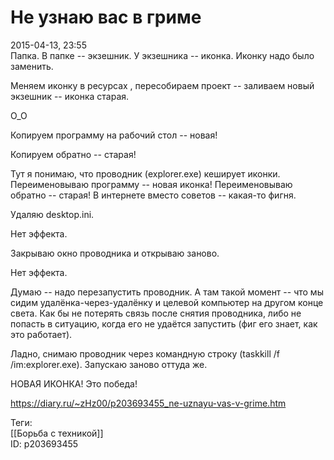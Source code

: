 Не узнаю вас в гриме
=====================

   
 2015-04-13, 23:55   
  Папка. В папке -- экзешник. У экзешника -- иконка. Иконку надо было заменить.   
   
 Меняем иконку в ресурсах , пересобираем проект -- заливаем новый экзешник -- иконка старая.   
   
 О\_О   
   
 Копируем программу на рабочий стол -- новая!   
   
 Копируем обратно -- старая!   
   
 Тут я понимаю, что проводник (explorer.exe) кеширует иконки. Переименовываю программу -- новая иконка! Переименовываю обратно -- старая! В интернете вместо советов -- какая-то фигня.   
   
 Удаляю desktop.ini.   
   
 Нет эффекта.   
   
 Закрываю окно проводника и открываю заново.   
   
 Нет эффекта.   
   
 Думаю -- надо перезапустить проводник. А там такой момент -- что мы сидим удалёнка-через-удалёнку и целевой компьютер на другом конце света. Как бы не потерять связь после снятия проводника, либо не попасть в ситуацию, когда его не удаётся запустить (фиг его знает, как это работает).   
   
 Ладно, снимаю проводник через командную строку (taskkill /f /im:explorer.exe). Запускаю заново оттуда же.   
   
 НОВАЯ ИКОНКА! Это победа!   
    
 <https://diary.ru/~zHz00/p203693455_ne-uznayu-vas-v-grime.htm>   
   
 Теги:   
 [[Борьба с техникой]]   
 ID: p203693455